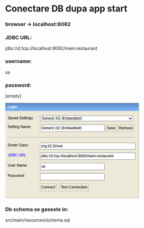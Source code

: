 # Conectare DB dupa app start

### browser -> localhost:8082
### JDBC URL: 
jdbc:h2:tcp://localhost:9092/mem:restaurant
### username:
sa
### password:
[empty]

![1.png](docs/1.png)

### Db schema se gaseste in:
src/main/resources/schema.sql